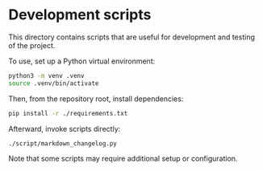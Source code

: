 # Development scripts

This directory contains scripts that are useful for development and testing of the project.

To use, set up a Python virtual environment:

```sh
python3 -m venv .venv
source .venv/bin/activate
```

Then, from the repository root, install dependencies:

```sh
pip install -r ./requirements.txt
```

Afterward, invoke scripts directly:

```sh
./script/markdown_changelog.py
```

Note that some scripts may require additional setup or configuration.
